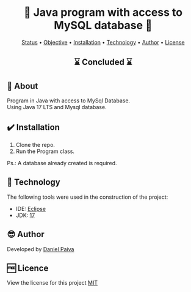 <h1 align="center"> 💽 Java program with access to MySQL database 💽</h1>

<p align="center">
 <a href="#status">Status</a> • 
 <a href="#objective">Objective</a> •
 <a href="#installation">Installation</a> • 
 <a href="#technology">Technology</a> • 
 <a href="#author">Author</a> • 
 <a href="#licence">License</a>
</p>

<h2 align="center" id=status> 
	⌛ Concluded ⌛
</h2>

<h2 id=objective>📜 About</h2>
Program in Java with access to MySql Database.<br>
Using Java 17 LTS and Mysql database.

<h2 id=installation>✔️ Installation</h2>

1. Clone the repo.
2. Run the Program class.

Ps.: A database already created is required.

<h2 id=technology>🧰 Technology</h2>

The following tools were used in the construction of the project:

- IDE: <a href="https://www.eclipse.org/downloads/">Eclipse</a>
- JDK: <a href="https://learn.microsoft.com/pt-br/java/openjdk/download">17</a>

<h2 id=author>😎 Author</h2>

Developed by <a href="https://www.linkedin.com/in/danhpaiva/" target="_blank">Daniel Paiva</a>

<h2 id=licence>🆓 Licence</h2>
View the license for this project 
<a href="https://github.com/danhpaiva/example-java-database-202301-01/blob/main/LICENSE" target="_blank">MIT</a>
